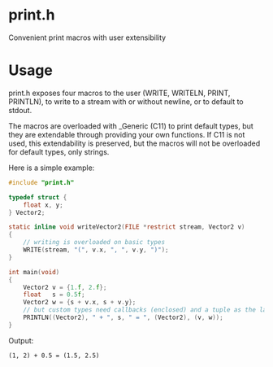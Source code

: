 # print.h
Convenient print macros with user extensibility

# Usage
print.h exposes four macros to the user (WRITE, WRITELN, PRINT, PRINTLN), to write to a stream with or without newline, or to default to stdout.

The macros are overloaded with _Generic (C11) to print default types, but they are extendable through providing your own functions. If C11 is not used, this extendability is preserved, but the macros will not be overloaded for default types, only strings.

Here is a simple example:
```c
#include "print.h"

typedef struct {
	float x, y;
} Vector2;

static inline void writeVector2(FILE *restrict stream, Vector2 v)
{
	// writing is overloaded on basic types
	WRITE(stream, "(", v.x, ", ", v.y, ")");
}

int main(void)
{
	Vector2 v = {1.f, 2.f};
	float   s = 0.5f;
	Vector2 w = {s + v.x, s + v.y};
	// but custom types need callbacks (enclosed) and a tuple as the last argument
	PRINTLN((Vector2), " + ", s, " = ", (Vector2), (v, w));
}
```
Output:
```
(1, 2) + 0.5 = (1.5, 2.5)
```
